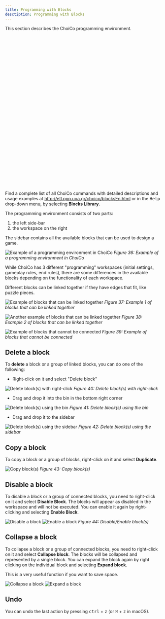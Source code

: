 ```yaml
---
title: Programming with Blocks
desctiption: Programming with Blocks
---
```


This section describes the ChoiCo programming environment.

<div role="alert" class="alert">
  <svg xmlns="http://www.w3.org/2000/svg" fill="none" viewBox="0 0 24 24" class="stroke-info shrink-0 w-6 h-6"><path stroke-linecap="round" stroke-linejoin="round" stroke-width="2" d="M13 16h-1v-4h-1m1-4h.01M21 12a9 9 0 11-18 0 9 9 0 0118 0z"></path></svg>
  <span>
    Find a complete list of all ChoiCo commands with detailed descriptions
    and usage examples at <a href="http://etl.ppp.uoa.gr/choico/blocksEn.html" target="_blank">http://etl.ppp.uoa.gr/choico/blocksEn.html</a>
    or in the <kbd class="kbd">Help</kbd> drop-down menu, by selecting <b>Blocks Library</b>.
  </span>
</div>

The programming environment consists of two parts:

1. the left side-bar
2. the workspace on the right

The sidebar contains all the available blocks that can be used to design a game.

![Example of a programming environment in ChoiCo](@images/choico/choico_6_1.png)
_Figure 36: Example of a programming environment in ChoiCo_

While ChoiCo has 3 different "programming" workspaces (initial settings, gameplay
rules, end rules), there are some differences in the available blocks depending on
the functionality of each workspace.

Different blocks can be linked together if they have edges that fit, like puzzle
pieces.

![Example of blocks that can be linked together](@images/choico/choico_6_2.png)
_Figure 37: Example 1 of blocks that can be linked together_

![Another example of blocks that can be linked together](@images/choico/choico_6_3.png)
_Figure 38: Example 2 of blocks that can be linked together_

![Example of blocks that cannot be connected](@images/choico/choico_6_4.png)
_Figure 39: Example of blocks that cannot be connected_

## Delete a block

To **delete** a block or a group of linked blocks, you can do one of the following:

-  Right-click on it and select "Delete block"

![Delete block(s) with right-click](@images/choico/choico_6_5.png)
_Figure 40: Delete block(s) with right-click_

- Drag and drop it into the bin in the bottom right corner

![Delete block(s) using the bin](@images/choico/choico_6_6.png)
_Figure 41: Delete block(s) using the bin_

- Drag and drop it to the sidebar

![Delete block(s) using the sidebar](@images/choico/choico_6_7.png)
_Figure 42: Delete block(s) using the sidebar_

## Copy a block

To copy a block or a group of blocks, right-click on it and select
**Duplicate**.

![Copy block(s)](@images/choico/choico_6_8.png)
_Figure 43: Copy block(s)_

## Disable a block

To disable a block or a group of connected blocks, you need to right-click on it and
select **Disable Block**. The blocks will appear as disabled in the workspace and will
not be executed. You can enable it again by right-clicking and selecting
**Enable Block**.

![Disable a block](@images/choico/choico_6_9.png)
![Enable a block](@images/choico/choico_6_10.png)
_Figure 44: Disable/Enable block(s)_

## Collapse a block

To collapse a block or a group of connected blocks, you need to right-click on it
and select **Collapse block**. The blocks will be collapsed and represented by a single
block. You can expand the block again by right clicking on the individual block and
selecting **Expand block**.

This is a very useful function if you want to save space.

![Collapse a block](@images/choico/choico_6_11.png)
![Expand a block](@images/choico/choico_6_12.png)

## Undo

You can undo the last action by pressing <kbd class="kbd kbd-sm">ctrl</kbd> + <kbd class="kbd kbd-sm">z</kbd>
(or <kbd class="kbd kbd-sm">⌘</kbd> + <kbd class="kbd kbd-sm">z</kbd> in macOS).